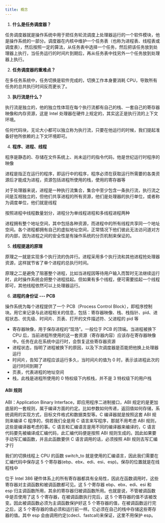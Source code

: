 ```yaml
---
title: 概念
---
```


1. **什么是任务调度器？**

任务调度器就是操作系统中用于把任务轮流调度上处理器运行的一个软件模块，他是操作系统的一部分。调度器在内核中维护一个任务表（也称为进程表、线程表或调度表），然后按照一定的算法，从任务表中选择一个任务，然后把该任务放到处理器上执行，当任务运行的时间片到期后，再从任务表中找另外一个任务放到处理器上执行。

2. **任务调度器的重难点？**

在多任务系统中，任务切换是软件完成的，切换工作本身要消耗 CPU，导致所有任务的总共执行时间反而更长了。

3. **执行流是什么？**

执行流是独立的，他的独立性体现在每个执行流都有自己的栈、一套自己的寄存器映像和内存资源，这是 Intel 处理器在硬件上规定的，其实这正是执行流的上下文环境。

任何代码块，无论大小都可以独立称为执行流，只要在他运行的时候，我们提起准备好他所依赖的上下文环境即可。

4. **程序、进程、线程**

程序是静态的、存储在文件系统上、尚未运行的指令代码，他是世纪运行时程序的映像

进程是指正在运行的程序，即运行中的程序，程序必须在获取运行所需要的各类资源后才能成为进程，资源包括进程所使用的栈，使用的寄存器等

对于处理器来说，进程是一种执行流集合，集合中至少包含一条执行流，执行流之间是互相独立的，但他们共享进程的所有资源，他们是处理器的执行单位，或者称为调度单位，他们就是线程

按照进程中线程数量划分，进程分为单线程进程和多线程进程两种

进程拥有整个地址空间，其中包括各种资源，而进程中的所有线程共享同一个地址空间。各个进程都拥有自己的虚拟地址空间，正常情况下他们彼此无法访问道对方的内部，因为进程之间的安全性是有操作系统的分页机制来保证的。

5. **线程提速的原理**

原理之一就是实现多个执行流的伪并行。进程采用多个执行流和其他进程抢处理器资源，这样就节省了单个进程的总执行时间。

原理之二是避免了阻塞整个进程，比如当进程因等待用户输入而暂时无法继续运行时，此时操作系统会把整个进程挂起。但如果有多个线程，便可需要挂起一个线程即可，其他线程依然可以上处理器运行。

6. **进程的身份证 --- PCB**

操作系统为每个进程提供了一个 PCB（Process Control Block），即程序控制块。用它来记录与此进程相关的信息，包括：寄存器映像、栈、栈指针、pid、进程状态、优先级、时间片、页表、打开的文件描述符、父进程的 pid 等

- 寄存器映像，用于保存进程的“现场”。一般位于 PCB 的顶端。当进程被换下 CPU 后，当前进程所使用的这一套资源（寄存器内容）应该存在寄存器映像中。任务在此在系统中运行时，会恢复这些寄存器资源
- 进程状态，指明了进程被换下的原因，以及下次调度器是否能把他换上处理器运行
- 时间片，告知了进程应该运行多久，当时间片的值为 0 时，表示该进程此次的运行时间到期了
- 页表，代表进程的地址空间
- 栈，此栈是进程所使用的 0 特权级下内核栈，并不是 3 特权级下的用户栈

#### ABI 规则

ABI：Application Binary Interface，即应用程序二进制接口，ABI 规定的是更加底层的一套规则，属于编译方面的约定。比如参数如何传递，返回值如何存储，系统调用的实现方式，目标文件格式和数据类型等。C 编译器就是按照这套 ABI 规则来编译 C 程序的，倘若我们全是用 C 语言来写程序，那就不用考虑 ABI 规则，这些是编译器考虑的事。C 语言和汇编语言是用不同的编译器来编译的，C 语言代码要先被编译成汇编代码，此汇编代码便是按照 ABI 规则生成的。因此如果要手动写汇编函数，并且此函数要供 C 语言调用的话，必须按照 ABI 规则去写汇编才行

我们的切换线程上 CPU 的函数 switch_to 就是使用的汇编语言，因此我们需要在汇编代码中保存这 5 个寄存器(ebp、ebx、edi、esi、esp)。保存的位置就是在线程栈中

位于 Intel 386 硬件体系上的所有寄存器都具有全局性，因此在函数调用时，这些寄存器对主调函数和被调函数都可见。这 5 个寄存器 ebp、ebx、edi、esi 和 esp 归主调函数所用，其余的寄存器归被调函数所用。也就是说，不管被调函数中是否使用了这 5 个寄存器，在被调函数执行完后，这 5 个寄存器的值不该被改变。因此被调函数必须为主调函数保护好这 5 个寄存器的值，在被调函数运行完之后，这 5 个寄存器的值必须和运行前一样。它必须在自己的栈中存储这些寄存器的值。其中 esp 会由调用约定(cdecl、fastcall)来保证，这里不用保护 esp。